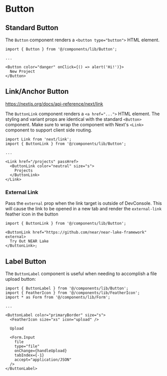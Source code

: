 # Button

## Standard Button

The `Button` component renders a `<button type="button">` HTML element.

```tsx
import { Button } from '@/components/lib/Button';

...

<Button color="danger" onClick={() => alert('Hi!')}>
  New Project
</Button>
```

## Link/Anchor Button

https://nextjs.org/docs/api-reference/next/link

The `ButtonLink` component renders a `<a href="...">` HTML element. The styling and variant props are identical with the standard `<Button>` component. Make sure to wrap the component with Next's `<Link>` component to support client side routing.

```tsx
import Link from 'next/link';
import { ButtonLink } from '@/components/lib/Button';

...

<Link href="/projects" passHref>
  <ButtonLink color="neutral" size="s">
    Projects
  </ButtonLink>
</Link>
```

### External Link

Pass the `external` prop when the link target is outside of DevConsole. This will cause the link to be opened in a new tab and render the `external-link` feather icon in the button

```tsx
import { ButtonLink } from '@/components/lib/Button';

<ButtonLink href="https://github.com/near/near-lake-framework" external>
  Try Out NEAR Lake
</ButtonLink>;
```

## Label Button

The `ButtonLabel` component is useful when needing to accomplish a file upload button:

```tsx
import { ButtonLabel } from '@/components/lib/Button';
import { FeatherIcon } from '@/components/lib/FeatherIcon';
import * as Form from '@/components/lib/Form';

...

<ButtonLabel color="primaryBorder" size="s">
  <FeatherIcon size="xs" icon="upload" />

  Upload

  <Form.Input
    file
    type="file"
    onChange={handleUpload}
    tabIndex={-1}
    accept="application/JSON"
  />
</ButtonLabel>
```
